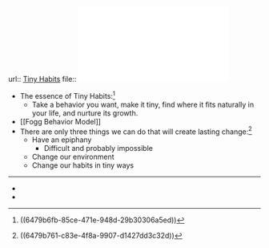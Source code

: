 url:: [Tiny Habits](https://www.goodreads.com/book/show/43261127-tiny-habits)
file:: ![Tiny Habits_ The Small Changes That Change - Bj Fogg.pdf](../assets/Tiny_Habits_The_Small_Changes_That_Change_-_Bj_Fogg_1684663253979_0.pdf)

- The essence of Tiny Habits:[^1]
    - Take a behavior you want, make it tiny, find where it fits naturally in your life, and nurture its growth.
- [[Fogg Behavior Model]]
- There are only three things we can do that will create lasting change:[^2]
    - Have an epiphany
        - Difficult and probably impossible
    - Change our environment
    - Change our habits in tiny ways
- ---
- [^1]: ((6479b6fb-85ce-471e-948d-29b30306a5ed))
- [^2]: ((6479b761-c83e-4f8a-9907-d1427dd3c32d))